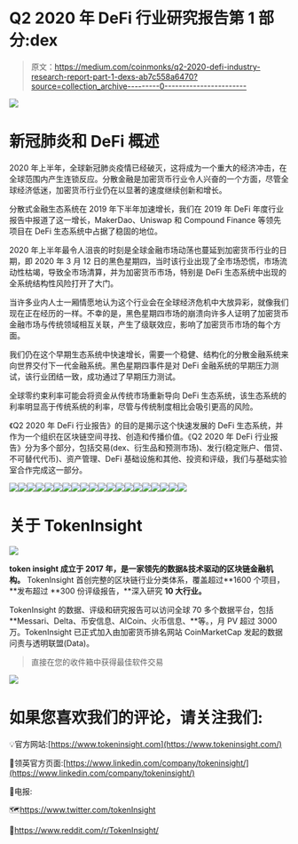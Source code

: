 # Q2 2020 年 DeFi 行业研究报告第 1 部分:dex

> 原文：<https://medium.com/coinmonks/q2-2020-defi-industry-research-report-part-1-dexs-ab7c558a6470?source=collection_archive---------0----------------------->

![](img/dc2f30019a8deeb73a4215910c98ff03.png)

# 新冠肺炎和 DeFi 概述

2020 年上半年，全球新冠肺炎疫情已经破灭，这将成为一个重大的经济冲击，在全球范围内产生连锁反应。分散金融是加密货币行业令人兴奋的一个方面，尽管全球经济低迷，加密货币行业仍在以显著的速度继续创新和增长。

分散式金融生态系统在 2019 年下半年加速增长，我们在 2019 年 DeFi 年度行业报告中报道了这一增长，MakerDao、Uniswap 和 Compound Finance 等领先项目在 DeFi 生态系统中占据了稳固的地位。

2020 年上半年最令人沮丧的时刻是全球金融市场动荡也蔓延到加密货币行业的日期，即 2020 年 3 月 12 日的黑色星期四，当时该行业出现了全市场恐慌，市场流动性枯竭，导致全市场清算，并为加密货币市场，特别是 DeFi 生态系统中出现的全系统结构性风险打开了大门。

当许多业内人士一厢情愿地认为这个行业会在全球经济危机中大放异彩，就像我们现在正在经历的一样。不幸的是，黑色星期四市场的崩溃向许多人证明了加密货币金融市场与传统领域相互关联，产生了级联效应，影响了加密货币市场的每个方面。

我们仍在这个早期生态系统中快速增长，需要一个稳健、结构化的分散金融系统来向世界交付下一代金融系统。黑色星期四事件是对 DeFi 金融系统的早期压力测试，该行业团结一致，成功通过了早期压力测试。

全球零约束利率可能会将资金从传统市场重新导向 DeFi 生态系统，该生态系统的利率明显高于传统系统的利率，尽管与传统制度相比会吸引更高的风险。

《Q2 2020 年 DeFi 行业报告》的目的是揭示这个快速发展的 DeFi 生态系统，并作为一个组织在区块链空间寻找、创造和传播价值。《Q2 2020 年 DeFi 行业报告》分为多个部分，包括交易(dex、衍生品和预测市场)、发行(稳定账户、借贷、不可替代代币)、资产管理、DeFi 基础设施和其他、投资和评级，我们与基础实验室合作完成这一部分。

![](img/cd37f9b4eb63fed28a339f4487e05d61.png)![](img/6e2df0ea6cc35f3b4204808bc5866f53.png)![](img/b25891ad9de4a988b967ca348d6618e5.png)![](img/f547d8432f4c15676bdbe40ed1b52e89.png)![](img/548610263d7073ae2c9dc31dad29a4c0.png)![](img/e4551288852059f100bc019e17013da2.png)![](img/2e21a41bf2ce479595001d3e4c73cd90.png)![](img/fd14f6221ce076bf7830c6f33f58ebef.png)![](img/562aa59e9c324e1acf7758fa6abd7d69.png)![](img/516c81384143f9bfe9ec9d06d8902d58.png)![](img/d60024614840395cb91cc4ea267ab1af.png)![](img/0f68d2a9bd9d364b1204b79d5fb740af.png)![](img/f0d630d613f5545990852e65238d03f9.png)![](img/76e284f20c4a02d94a7a10b79ba7f312.png)![](img/dc24a1f355136e0569ceb141f0b53b24.png)![](img/62957d3eecf861899607e1df5b6f5253.png)![](img/981d1b6542e8f90da2b7fe14a3bae424.png)![](img/241bc79e1b8e3a64e7f5e4687a4f4a68.png)![](img/fea83a504bea1c15f99e22ff78949d46.png)![](img/bf66b2df0b96ae1a2d1878d52cd1196f.png)

# 关于 TokenInsight

![](img/9da88f9266076b219962d86d08de5302.png)

**token insight 成立于 2017 年，是一家领先的数据&技术驱动的区块链金融机构。** TokenInsight 首创完整的区块链行业分类体系，覆盖超过**1600 个项目，**发布超过 **300 份评级报告，**深入研究 **10 大行业。**

TokenInsight 的数据、评级和研究报告可以访问全球 70 多个数据平台，包括 **Messari、Delta、币安信息、AICoin、火币信息、**等。，月 PV 超过 3000 万。TokenInsight 已正式加入由加密货币排名网站 CoinMarketCap 发起的数据问责与透明联盟(Data)。

> 直接在您的收件箱中获得最佳软件交易

[![](img/2a12fedeb7cfaa4ce9b8f65adab5707e.png)](https://coincodecap.com/?utm_source=coinmonks)

# 如果您喜欢我们的评论，请关注我们:

💡官方网站:[https://www.tokeninsight.com](https://www.tokeninsight.com/)

📌领英官方页面:[https://www.linkedin.com/company/tokeninsight/](https://www.linkedin.com/company/tokeninsight/)

🔎电报:

🗺https://www.twitter.com/tokenInsight

📕https://www.reddit.com/r/TokenInsight/